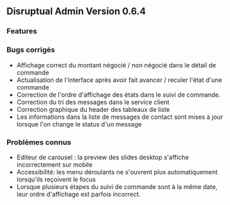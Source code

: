 ## Disruptual Admin Version 0.6.4

### Features

### Bugs corrigés

- Affichage correct du montant négocié / non négocié dans le détail de commande
- Actualisation de l'interface après avoir fait avancer / reculer l'état d'une commande
- Correction de l'ordre d'affichage des états dans le suivi de commande.
- Correction du tri des messages dans le service client
- Correction graphique du header des tableaux de liste
- Les informations dans la liste de messages de contact sont mises à jour lorsque l'on change le status d'un message

### Problèmes connus

- Editeur de carousel : la preview des slides desktop s'affiche incorrectement sur mobile
- Accessibilité: les menu déroulants ne s'ouvrent plus automatiquement lorsqu'ils reçoivent le focus
- Lorsque plusieurs étapes du suivi de commande sont à la même date, leur ordre d'affichage est parfois incorrect.

